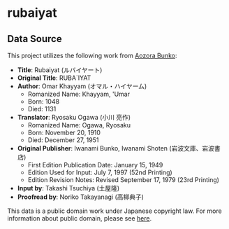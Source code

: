 # rubaiyat

## Data Source

This project utilizes the following work from [Aozora Bunko](https://www.aozora.gr.jp/cards/000288/card1760.html):

- **Title**: Rubaiyat (ルバイヤート)
- **Original Title**: RUBA`IYAT
- **Author**: Omar Khayyam (オマル・ハイヤーム)  
  - Romanized Name: Khayyam, 'Umar
  - Born: 1048  
  - Died: 1131  
- **Translator**: Ryosaku Ogawa (小川 亮作)  
  - Romanized Name: Ogawa, Ryosaku  
  - Born: November 20, 1910  
  - Died: December 27, 1951  
- **Original Publisher**: Iwanami Bunko, Iwanami Shoten (岩波文庫、岩波書店)  
  - First Edition Publication Date: January 15, 1949  
  - Edition Used for Input: July 7, 1997 (52nd Printing)  
  - Edition Revision Notes: Revised September 17, 1979 (23rd Printing)
- **Input by**: Takashi Tsuchiya (土屋隆)
- **Proofread by**: Noriko Takayanagi (高柳典子)

This data is a public domain work under Japanese copyright law. For more information about public domain, please see [here](https://www.bunka.go.jp/seisaku/chosakuken/hokaisei/kantaiheiyo_chosakuken/1411890.html).
